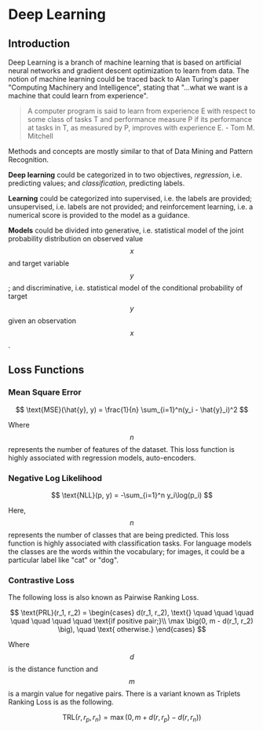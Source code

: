 # Deep Learning

## Introduction 

Deep Learning is a branch of machine learning that is based on artificial neural networks and gradient descent optimization to learn from data. The notion of machine learning could be traced back to Alan Turing's paper "Computing Machinery and Intelligence", stating that "...what we want is a machine that could learn from experience". 

> A computer program is said to learn from experience E with respect to some class of tasks T and performance measure P if its performance at tasks in T, as measured by P, improves with experience E. - Tom M. Mitchell

Methods and concepts are mostly similar to that of Data Mining and Pattern Recognition.

**Deep learning** could be categorized in to two objectives, _regression_, i.e. predicting values; and _classification_, predicting labels. 

**Learning** could be categorized into supervised, i.e. the labels are provided; unsupervised, i.e. labels are not provided; and reinforcement learning, i.e. a numerical score is provided to the model as a guidance. 

**Models** could be divided into generative, i.e. statistical model of the joint probability distribution on observed value $$x$$ and target variable $$y$$; and discriminative, i.e. statistical model of the conditional probability of target $$y$$ given an observation $$x$$.

## Loss Functions

### Mean Square Error

$$
\text{MSE}(\hat{y}, y) = \frac{1}{n} \sum_{i=1}^n(y_i - \hat{y}_i)^2
$$

Where $$n$$ represents the number of features of the dataset. This loss function is highly associated with regression models, auto-encoders.

### Negative Log Likelihood

$$
\text{NLL}(p, y) = -\sum_{i=1}^n y_i\log(p_i)
$$

Here, $$n$$ represents the number of classes that are being predicted. This loss function is highly associated with classification tasks. For language models the classes are the words within the vocabulary; for images, it could be a particular label like "cat" or "dog".

### Contrastive Loss

The following loss is also known as Pairwise Ranking Loss.



$$
\text{PRL}(r_1, r_2) = \begin{cases}
d(r_1, r_2), \text{} \quad \quad \quad \quad \quad \quad \quad \text{if positive pair;}\\
\max \big(0, m - d(r_1, r_2) \big), \quad \text{ otherwise.}
\end{cases}
$$

Where $$d$$ is the distance function and $$m$$ is a margin value for negative pairs. There is a variant known as Triplets Ranking Loss is as the following.

$$
\text{TRL}(r, r_p, r_n) = \max\big( 0, m + d(r, r_p) - d(r, r_n) \big)
$$



